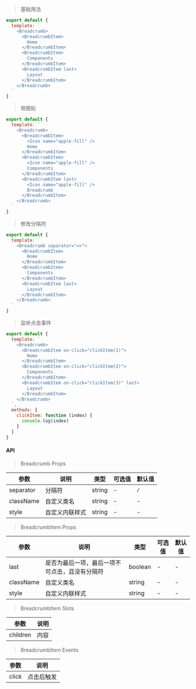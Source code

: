 > 基础用法

```js
export default {
  template: `
    <Breadcrumb>
      <BreadcrumbItem>
        Home
      </BreadcrumbItem>
      <BreadcrumbItem>
        Components
      </BreadcrumbItem>
      <BreadcrumbItem last>
        Layout
      </BreadcrumbItem>
    </Breadcrumb>
  `
}
```

> 带图标

```js
export default {
  template: `
    <Breadcrumb>
      <BreadcrumbItem>
        <Icon name="apple-fill" />
        Home
      </BreadcrumbItem>
      <BreadcrumbItem>
        <Icon name="apple-fill" />
        Components
      </BreadcrumbItem>
      <BreadcrumbItem last>
        <Icon name="apple-fill" />
        Breadcrumb
      </BreadcrumbItem>
    </Breadcrumb>
  `
}
```

> 修改分隔符

```js
export default {
  template: `
    <Breadcrumb separator="=>">
      <BreadcrumbItem>
        Home
      </BreadcrumbItem>
      <BreadcrumbItem>
        Components
      </BreadcrumbItem>
      <BreadcrumbItem last>
        Layout
      </BreadcrumbItem>
    </Breadcrumb>
  `
}
```

> 监听点击事件

```js
export default {
  template: `
    <Breadcrumb>
      <BreadcrumbItem on-click="clickItem(1)">
        Home
      </BreadcrumbItem>
      <BreadcrumbItem on-click="clickItem(2)">
        Components
      </BreadcrumbItem>
      <BreadcrumbItem on-click="clickItem(3)" last>
        Layout
      </BreadcrumbItem>
    </Breadcrumb>
  `,
  methods: {
    clickItem: function (index) {
      console.log(index)
    }
  }
}
```

#### API

> Breadcrumb Props

参数 | 说明 | 类型 | 可选值 | 默认值
---|---|---|---|---
separator | 分隔符 | string | - | `/`
className | 自定义类名 | string | - | -
style | 自定义内联样式 | string | - | -

> BreadcrumbItem Props

参数 | 说明 | 类型 | 可选值 | 默认值
---|---|---|---|---
last | 是否为最后一项，最后一项不可点击，且没有分隔符 | boolean | - | -
className | 自定义类名 | string | - | -
style | 自定义内联样式 | string | - | -

> BreadcrumbItem Slots

参数 | 说明
---|---
children | 内容

> BreadcrumbItem Events

参数 | 说明
---|---
click | 点击后触发